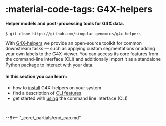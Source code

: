 <br>

# :material-code-tags: G4X-helpers
#### Helper models and post-processing tools for G4X data.  

```
$ git clone https://github.com/singular-genomics/g4x-helpers
```

With [G4X-helpers](https://github.com/Singular-Genomics/G4X-helpers) we provide an open-source toolkit for common downstream tasks — such as applying custom segmentations or adding your own labels to the G4X-viewer. You can access its core features from the command-line interface (CLI) and additionally import it as a standalone Python package to interact with your data.

#### In this section you can learn:

+ how to [install](./installation/index.md) G4X-helpers on your system
+ find a description of [CLI features](./features/index.md) 
+ get started with [using](./usage/index.md) the command line interface (CLI)

<br>

--8<-- "_core/_partials/end_cap.md"
